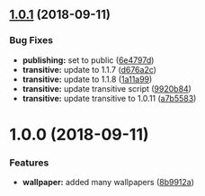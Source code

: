 ## [1.0.1](https://module.kopaxgroup.com/yeutech/wallpapers-yeutech/compare/v1.0.0...v1.0.1) (2018-09-11)


### Bug Fixes

* **publishing:** set to public ([6e4797d](https://module.kopaxgroup.com/yeutech/wallpapers-yeutech/commit/6e4797d))
* **transitive:** update to 1.1.7 ([d676a2c](https://module.kopaxgroup.com/yeutech/wallpapers-yeutech/commit/d676a2c))
* **transitive:** update to 1.1.8 ([1a11a99](https://module.kopaxgroup.com/yeutech/wallpapers-yeutech/commit/1a11a99))
* **transitive:** update transitive script ([9920b84](https://module.kopaxgroup.com/yeutech/wallpapers-yeutech/commit/9920b84))
* **transitive:** update transitive to 1.0.11 ([a7b5583](https://module.kopaxgroup.com/yeutech/wallpapers-yeutech/commit/a7b5583))

# 1.0.0 (2018-09-11)


### Features

* **wallpaper:** added many wallpapers ([8b9912a](https://module.kopaxgroup.com/yeutech/wallpapers-yeutech/commit/8b9912a))
